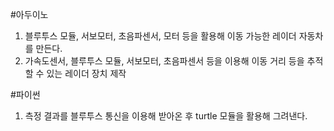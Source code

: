 #아두이노
1. 블루투스 모듈, 서보모터, 초음파센서, 모터 등을 활용해 이동 가능한 레이더 자동차를 만든다.
2. 가속도센서, 블루투스 모듈, 서보모터, 초음파센서 등을 이용해 이동 거리 등을 추적할 수 있는 레이더 장치 제작

#파이썬
1. 측정 결과를 블루투스 통신을 이용해 받아온 후 turtle 모듈을 활용해 그려낸다.
